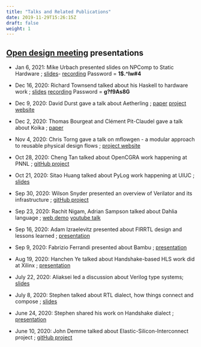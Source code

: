 ```yaml
---
title: "Talks and Related Publications"
date: 2019-11-29T15:26:15Z
draft: false
weight: 1
---
```


## [Open design meeting](https://docs.google.com/document/d/1fOSRdyZR2w75D87yU2Ma9h2-_lEPL4NxvhJGJd-s5pk/edit#heading=h.rcuxyx55hyqp) presentations

* Jan 6, 2021: Mike Urbach presented slides on NPComp to Static Hardware ;
[slides](https://docs.google.com/presentation/d/1MyQWWFsksfMO5DVdJkpSnL1POQLibVb0RbGwCQm9JcY/edit?usp=sharing)-
[recording](https://sifive.zoom.us/rec/share/J6uVkQsxLvqNy1iMXoxuCaDfNrsI3O7Gue1magWykcjhV1EdUBdFk9R8Mr3MGjPs.UQrjhAN9u8gJ0La0) Password = **1$.^Iw#4**

* Dec 16, 2020: Richard Townsend talked about his Haskell to hardware work ;
[slides](http://www.cs.columbia.edu/~sedwards/papers/townsend2017functional.pdf)
[recording](https://sifive.zoom.us/rec/share/5a_ICg-LBbv6IzUjwmO4POUdo3gr8qH5rcC3T1Mi563OlD4aWlD-8RU3aH88FWr3.z9cXYF4pyVJfYVkc) Password = **g?f9As8G**

* Dec 9, 2020: David Durst gave a talk about Aetherling ;
[paper](https://aetherling.org/aetherling.pdf)
[project website](https://aetherling.org/)

* Dec 2, 2020: Thomas Bourgeat and Clément Pit-Claudel gave a talk about Koika ;
[paper](https://dl.acm.org/doi/10.1145/3385412.3385965)

* Nov 4, 2020: Chris Torng gave a talk on mflowgen - a modular approach to reusable physical design flows ;
[project website](https://mflowgen.readthedocs.io/en/latest/)

* Oct 28, 2020: Cheng Tan talked about OpenCGRA work happening at PNNL ;
[gitHub project](https://github.com/pnnl/OpenCGRA)

* Oct 21, 2020: Sitao Huang talked about PyLog work happening at UIUC ;
[slides](https://drive.google.com/file/d/1k-fLrgfo3Mh4Kv4uCOS8VDLX5ngG5znj/view?usp=sharing)

* Sep 30, 2020: Wilson Snyder presented an overview of Verilator and its infrastructure ;
[gitHub project](https://github.com/verilator/verilator)

* Sep 23, 2020: Rachit Nigam, Adrian Sampson talked about Dahlia language ;
[web demo](https://capra.cs.cornell.edu/dahlia/)
[youtube talk](https://www.youtube.com/watch?v=hp_RwcnrFJg)

* Sep 16, 2020: Adam Izraelevitz presented about FIRRTL design and lessons learned ;
[presentation](https://docs.google.com/presentation/d/1fkwgbBe_AfNYkNxUJEdZCAo-Ys_6u_fdxd3K5d59eXU/edit?usp=sharing)

* Sep 9, 2020: Fabrizio Ferrandi presented about Bambu ;
[presentation](https://drive.google.com/file/d/1Q3VCv4i7S4Ys2zR7cn4N9HhCYyFzeMj6/view?usp=sharing)

* Aug 19, 2020: Hanchen Ye talked about Handshake-based HLS work did at Xilinx ;
[presentation](https://drive.google.com/file/d/1_YYKpd60ltPb0Kg5agqib2FAOvBLHlJO/view?usp=sharing)

* July 22, 2020: Aliaksei led a discussion about Verilog type systems;
[slides](https://docs.google.com/presentation/d/1m5to8jIGCwOhZfAHA6UOAc7BBThHSRxUkc2Niu48bqI/edit?usp=sharing)

* July 8, 2020: Stephen talked about RTL dialect, how things connect and compose ;
[slides](https://drive.google.com/file/d/1kjeYi4X_WC5B45z3nvw9W7UfyREahJhz/view?usp=sharing)

* June 24, 2020: Stephen shared his work on Handshake dialect ;
[presentation](https://drive.google.com/file/d/1UYQAfHrzcsdXUZ93bHPTPNwrscwx89M-/view?usp=sharing)

* June 10, 2020: John Demme talked about Elastic-Silicon-Interconnect project ;
[gitHub project](https://github.com/microsoft/Elastic-Silicon-Interconnect)

